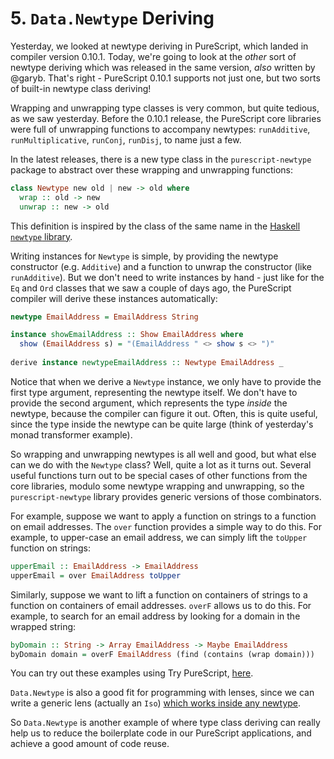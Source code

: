 # 5. `Data.Newtype` Deriving

Yesterday, we looked at newtype deriving in PureScript, which landed in compiler version 0.10.1. Today, we're going to look at the _other_ sort of newtype deriving which was released in the same version, _also_ written by @garyb. That's right - PureScript 0.10.1 supports not just one, but two sorts of built-in newtype class deriving!

Wrapping and unwrapping type classes is very common, but quite tedious, as we saw yesterday. Before the 0.10.1 release, the PureScript core libraries were full of unwrapping functions to accompany newtypes: `runAdditive`, `runMultiplicative`, `runConj`, `runDisj`, to name just a few.

In the latest releases, there is a new type class in the `purescript-newtype` package to abstract over these wrapping and unwrapping functions:

```purescript
class Newtype new old | new -> old where
  wrap :: old -> new
  unwrap :: new -> old
```

This definition is inspired by the class of the same name in the [Haskell `newtype` library](http://hackage.haskell.org/package/newtype-0.2/docs/Control-Newtype.html).

Writing instances for `Newtype` is simple, by providing the newtype constructor (e.g. `Additive`) and a function to unwrap the constructor (like `runAdditive`). But we don't need to write instances by hand - just like for the `Eq` and `Ord` classes that we saw a couple of days ago, the PureScript compiler will derive these instances automatically:

```purescript
newtype EmailAddress = EmailAddress String

instance showEmailAddress :: Show EmailAddress where
  show (EmailAddress s) = "(EmailAddress " <> show s <> ")"
  
derive instance newtypeEmailAddress :: Newtype EmailAddress _
```

Notice that when we derive a `Newtype` instance, we only have to provide the first type argument, representing the newtype itself. We don't have to provide the second argument, which represents the type _inside_ the newtype, because the compiler can figure it out. Often, this is quite useful, since the type inside the newtype can be quite large (think of yesterday's monad transformer example).

So wrapping and unwrapping newtypes is all well and good, but what else can we do with the `Newtype` class? Well, quite a lot as it turns out. Several useful functions turn out to be special cases of other functions from the core libraries, modulo some newtype wrapping and unwrapping, so the `purescript-newtype` library provides generic versions of those combinators.

For example, suppose we want to apply a function on strings to a function on email addresses. The `over` function provides a simple way to do this. For example, to upper-case an email address, we can simply lift the `toUpper` function on strings:

```purescript
upperEmail :: EmailAddress -> EmailAddress
upperEmail = over EmailAddress toUpper
```

Similarly, suppose we want to lift a function on containers of strings to a function on containers of email addresses. `overF` allows us to do this. For example, to search for an email address by looking for a domain in the wrapped string:

```purescript
byDomain :: String -> Array EmailAddress -> Maybe EmailAddress
byDomain domain = overF EmailAddress (find (contains (wrap domain)))
```

You can try out these examples using Try PureScript, [here](http://try.purescript.org/?gist=bacc690cae4661e3b4a17755622b5210).

`Data.Newtype` is also a good fit for programming with lenses, since we can write a generic lens (actually an `Iso`) [which works inside any newtype](http://try.purescript.org/?gist=ad66061a9d11a3c59839cc743a0dd561).

So `Data.Newtype` is another example of where type class deriving can really help us to reduce the boilerplate code in our PureScript applications, and achieve a good amount of code reuse.
